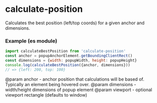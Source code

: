# calculate-position

Calculates the best position (left/top coords) for a given anchor and dimensions.
### Example (es module)

```js
import calculateBestPosition from 'calculate-position'
const anchor = popupAnchorElement.getBoundingClientRect()
const dimensions = {width: popupWidth, height: popupHeight}
console.log(calculateBestPosition({anchor, dimensions}))
// => {left: 200, top: 100}
```
@param anchor - anchor position that calculations will be based of. Typically an element being hovered over.
@param dimensions - width/height dimensions of popup element
@param viewport - optional viewport rectangle (defaults to window)
